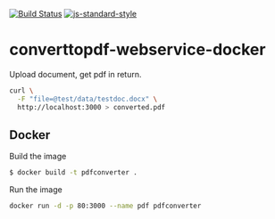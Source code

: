 [![Build Status](https://travis-ci.org/telemark/converttopdf-webservice-docker.svg?branch=master)](https://travis-ci.org/telemark/converttopdf-webservice-docker)
[![js-standard-style](https://img.shields.io/badge/code%20style-standard-brightgreen.svg?style=flat)](https://github.com/feross/standard)
# converttopdf-webservice-docker

Upload document, get pdf in return.

```sh
curl \
  -F "file=@test/data/testdoc.docx" \
  http://localhost:3000 > converted.pdf
```

## Docker

Build the image

```sh
$ docker build -t pdfconverter .
```

Run the image

```sh
docker run -d -p 80:3000 --name pdf pdfconverter
```